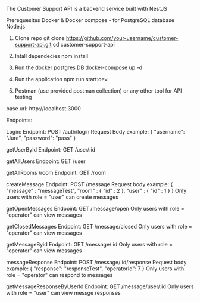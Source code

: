 The Customer Support API is a backend service built with NestJS

Prerequesites 
Docker & Docker compose - for PostgreSQL database
Node.js

1. Clone repo
git clone https://github.com/your-username/customer-support-api.git
cd customer-support-api

2. Intall dependecies
npm install

3. Run the docker postgres DB
docker-compose up -d

4. Run the application
npm run start:dev

5. Postman (use provided postman collection) or any other tool for API testing

base url: http://localhost:3000

Endpoints:

Login:
Endpoint: POST /auth/login
Request Body example:
{
  "username": "Jure",
  "password": "pass"
}

getUserById
Endpoint: GET /user/:id

getAllUsers
Endpoint: GET /user

getAllRooms
/room
Endpoint: GET /room

createMessage
Endpoint: POST /message
Request body example:
{
    "message" : "messageTest",
    "room" : {
        "id" : 2
    },
    "user" : {
        "id" : 1
    }
}
Only users with role = "user" can create messages

getOpenMessages
Endpoint: GET /message/open
Only users with role = "operator" can view messages

getClosedMessages
Endpoint: GET /message/closed
Only users with role = "operator" can view messages

getMessageByid
Endpoint: GET /message/:id
Only users with role = "operator" can view messages

messageResponse
Endpoint: POST /message/:id/response
Request body example:
{
    "response": "responseTest",
    "operatorId": 7
}
Only users with role = "operator" can respond to messages

getMessageResponseByUserId
Endpoint: GET /message/user/:id
Only users with role = "user" can view messge responses



